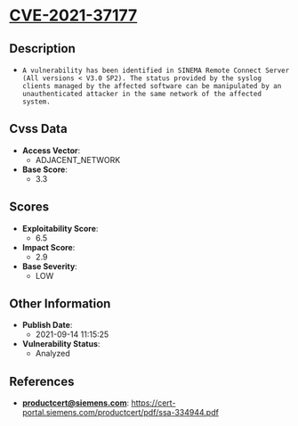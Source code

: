 
# [CVE-2021-37177](https://cve.mitre.org/cgi-bin/cvename.cgi?name=CVE-2021-37177)

## Description

- `A vulnerability has been identified in SINEMA Remote Connect Server (All versions < V3.0 SP2). The status provided by the syslog clients managed by the affected software can be manipulated by an unauthenticated attacker in the same network of the affected system.`

## Cvss Data

- **Access Vector**:
  - ADJACENT_NETWORK
- **Base Score**:
  - 3.3

## Scores

- **Exploitability Score**:
  - 6.5
- **Impact Score**:
  - 2.9
- **Base Severity**:
  - LOW

## Other Information

- **Publish Date**:
  - 2021-09-14 11:15:25
- **Vulnerability Status**:
  - Analyzed

## References

- **productcert@siemens.com**: https://cert-portal.siemens.com/productcert/pdf/ssa-334944.pdf
